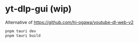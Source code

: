 # yt-dlp-gui (wip)

Alternative of https://github.com/hi-ogawa/youtube-dl-web-v2

```sh
pnpm tauri dev
pnpm tauri build
```
